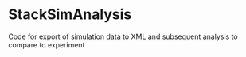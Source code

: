 # StackSimAnalysis
Code for export of simulation data to XML and subsequent analysis to compare to experiment
